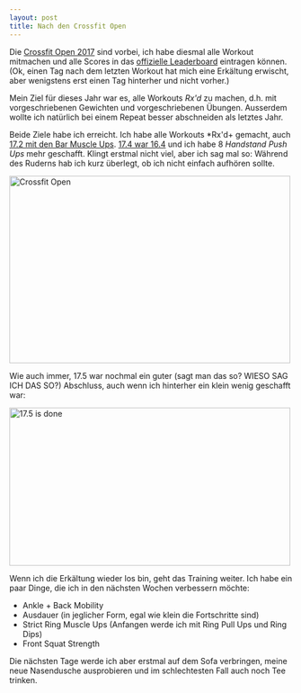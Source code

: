 ```yaml
---
layout: post
title: Nach den Crossfit Open
---
```

Die [Crossfit Open 2017][0] sind vorbei, ich habe diesmal alle Workout mitmachen und alle 
Scores in das [offizielle Leaderboard][1] eintragen können. (Ok, einen Tag nach dem letzten 
Workout hat mich eine Erkältung erwischt, aber wenigstens erst einen Tag hinterher und 
nicht vorher.)

Mein Ziel für dieses Jahr war es, alle Workouts *Rx'd* zu machen, d.h. mit vorgeschriebenen 
Gewichten und vorgeschriebenen Übungen. Ausserdem wollte ich natürlich bei einem Repeat 
besser abschneiden als letztes Jahr.

Beide Ziele habe ich erreicht. Ich habe alle Workouts *Rx'd+ gemacht, auch [17.2 mit den 
Bar Muscle Ups][3]. [17.4 war 16.4][2] und ich habe 8 *Handstand Push Ups* mehr geschafft.
Klingt erstmal nicht viel, aber ich sag mal so: Während des Ruderns hab ich kurz überlegt, 
ob ich nicht einfach aufhören sollte.

<a data-flickr-embed="true"  href="https://www.flickr.com/photos/cringe/32882634703/in/photostream/" title="Crossfit Open"><img src="https://c1.staticflickr.com/3/2873/32882634703_2907cd134a.jpg" width="500" height="333" alt="Crossfit Open"></a><script async src="//embedr.flickr.com/assets/client-code.js" charset="utf-8"></script>

Wie auch immer, 17.5 war nochmal ein guter (sagt man das so? WIESO SAG ICH DAS SO?) Abschluss,
auch wenn ich hinterher ein klein wenig geschafft war:

<a data-flickr-embed="true"  href="https://www.flickr.com/photos/cringe/33654915756/in/photostream/" title="17.5 is done"><img src="https://c1.staticflickr.com/1/663/33654915756_1d7aed703f.jpg" width="500" height="281" alt="17.5 is done"></a><script async src="//embedr.flickr.com/assets/client-code.js" charset="utf-8"></script>

Wenn ich die Erkältung wieder los bin, geht das Training weiter. Ich habe ein paar Dinge,
die ich in den nächsten Wochen verbessern möchte:

* Ankle + Back Mobility
* Ausdauer (in jeglicher Form, egal wie klein die Fortschritte sind)
* Strict Ring Muscle Ups (Anfangen werde ich mit Ring Pull Ups und Ring Dips)
* Front Squat Strength

Die nächsten Tage werde ich aber erstmal auf dem Sofa verbringen, meine neue Nasendusche
ausprobieren und im schlechtesten Fall auch noch Tee trinken.

[0]: https://games.crossfit.com/workouts/open/2017
[1]: https://games.crossfit.com/leaderboard?competition=1&year=2017
[2]: https://games.crossfit.com/workouts/open/2017/17.4?division=1&workout_type=rx
[3]: https://games.crossfit.com/workouts/open/2017/17.2?division=1&workout_type=rx
